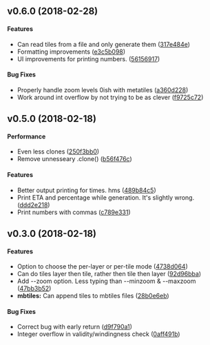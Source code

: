 <a name="v0.6.0"></a>
## v0.6.0 (2018-02-28)


#### Features

*   Can read tiles from a file and only generate them ([317e484e](317e484e))
*   Formatting improvements ([e3c5b098](e3c5b098))
*   UI improvements for printing numbers. ([56156917](56156917))

#### Bug Fixes

*   Properly handle zoom levels 0ish with metatiles ([a360d228](a360d228))
*   Work around int overflow by not trying to be as clever ([f9725c72](f9725c72))



<a name="v0.5.0"></a>
## v0.5.0 (2018-02-18)


#### Performance

*   Even less clones ([250f3bb0](250f3bb0))
*   Remove unnesseary .clone() ([b56f476c](b56f476c))

#### Features

*   Better output printing for times. hms ([489b84c5](489b84c5))
*   Print ETA and percentage while generation. It's slightly wrong. ([ddd2e218](ddd2e218))
*   Print numbers with commas ([c789e331](c789e331))



<a name="v0.3.0"></a>
## v0.3.0 (2018-02-18)


#### Features

*   Option to choose the per-layer or per-tile mode ([4738d064](4738d064))
*   Can do tiles layer then tile, rather then tile then layer ([92d96bba](92d96bba))
*   Add --zoom option. Less typing than --minzoom & --maxzoom ([47bb3b52](47bb3b52))
* **mbtiles:**  Can append tiles to mbtiles files ([28b0e6eb](28b0e6eb))

#### Bug Fixes

*   Correct bug with early return ([d9f790a1](d9f790a1))
*   Integer overflow in validity/windingness check ([0aff491b](0aff491b))



